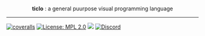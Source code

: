 <p align="center">
  <!--img src ="https://ticlo.github.io/ticlo/assets/ticlo-icon.svg" /-->
  <br/>
  <b>ticlo</b> : a general puurpose visual programming language
</p>

___


<a href='https://coveralls.io/github/ticlo/ticlo'><img src='https://coveralls.io/repos/github/ticlo/ticlo/badge.svg?branch=master&service=github' title="coveralls"/></a>
[![License: MPL 2.0](https://img.shields.io/badge/License-MPL%202.0-blue.svg)](https://opensource.org/licenses/MPL-2.0)
<a href="https://app.fossa.io/projects/git%2Bgithub.com%2Fticlo%2Fticlo?ref=badge_shield" alt="FOSSA Status"><img src="https://app.fossa.io/api/projects/git%2Bgithub.com%2Fticlo%2Fticlo.svg?type=shield"/></a>
[![Discord](https://img.shields.io/discord/434106806503997445.svg?color=7289DA&logo=discord&logoColor=white
)](https://discord.gg/d3NcyAw)

